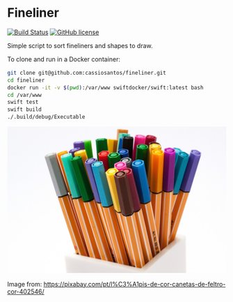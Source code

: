 Fineliner
===

[![Build Status](https://travis-ci.org/cassiosantos/fineliner.svg?branch=master)](https://travis-ci.org/cassiosantos/fineliner) [![GitHub license](https://img.shields.io/badge/license-MIT-blue.svg)](https://raw.githubusercontent.com/cassiosantos/fineliner/master/LICENSE.txt)

Simple script to sort fineliners and shapes to draw.

To clone and run in a Docker container:

```bash
git clone git@github.com:cassiosantos/fineliner.git
cd fineliner
docker run -it -v $(pwd):/var/www swiftdocker/swift:latest bash
cd /var/www
swift test
swift build
./.build/debug/Executable
``` 


![Fineliners by Stux](docs/images/stux-fineliners.jpg)

Image from: https://pixabay.com/pt/l%C3%A1pis-de-cor-canetas-de-feltro-cor-402546/
